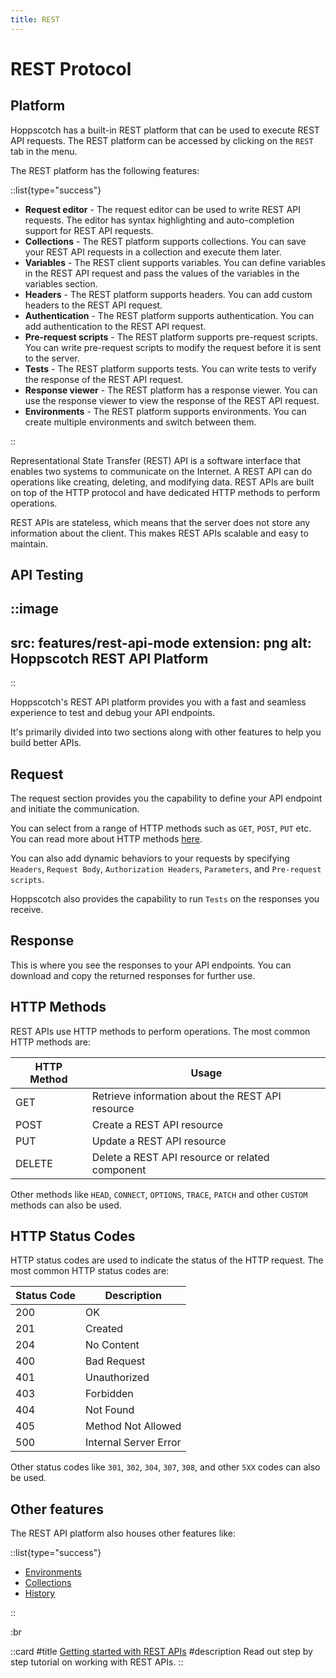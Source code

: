 ```yaml
---
title: REST
---
```


# REST Protocol

## Platform

Hoppscotch has a built-in REST platform that can be used to execute REST API requests. The REST platform can be accessed by clicking on the `REST` tab in the menu.

The REST platform has the following features:

::list{type="success"}

- **Request editor** - The request editor can be used to write REST API requests. The editor has syntax highlighting and auto-completion support for REST API requests.
- **Collections** - The REST platform supports collections. You can save your REST API requests in a collection and execute them later.
- **Variables** - The REST client supports variables. You can define variables in the REST API request and pass the values of the variables in the variables section.
- **Headers** - The REST platform supports headers. You can add custom headers to the REST API request.
- **Authentication** - The REST platform supports authentication. You can add authentication to the REST API request.
- **Pre-request scripts** - The REST platform supports pre-request scripts. You can write pre-request scripts to modify the request before it is sent to the server.
- **Tests** - The REST platform supports tests. You can write tests to verify the response of the REST API request.
- **Response viewer** - The REST platform has a response viewer. You can use the response viewer to view the response of the REST API request.
- **Environments** - The REST platform supports environments. You can create multiple environments and switch between them.

::

Representational State Transfer (REST) API is a software interface that enables two systems to communicate on the Internet. A REST API can do operations like creating, deleting, and modifying data. REST APIs are built on top of the HTTP protocol and have dedicated HTTP methods to perform operations.

REST APIs are stateless, which means that the server does not store any information about the client. This makes REST APIs scalable and easy to maintain.

## API Testing

::image
---
src: features/rest-api-mode
extension: png
alt: Hoppscotch REST API Platform
---
::

Hoppscotch's REST API platform provides you with a fast and seamless experience to test and debug your API endpoints.

It's primarily divided into two sections along with other features to help you build better APIs.

## Request

The request section provides you the capability to define your API endpoint and initiate the communication.

You can select from a range of HTTP methods such as `GET`, `POST`, `PUT` etc. You can read more about HTTP methods [here](/documentation/protocols/rest).

You can also add dynamic behaviors to your requests by specifying `Headers`, `Request Body`, `Authorization Headers`, `Parameters`, and `Pre-request scripts`.

Hoppscotch also provides the capability to run `Tests` on the responses you receive.

## Response

This is where you see the responses to your API endpoints. You can download and copy the returned responses for further use.

## HTTP Methods

REST APIs use HTTP methods to perform operations. The most common HTTP methods are:

| HTTP Method | Usage                                            |
| ----------- | ------------------------------------------------ |
| GET         | Retrieve information about the REST API resource |
| POST        | Create a REST API resource                       |
| PUT         | Update a REST API resource                       |
| DELETE      | Delete a REST API resource or related component  |

Other methods like `HEAD`, `CONNECT`, `OPTIONS`, `TRACE`, `PATCH` and other `CUSTOM` methods can also be used.

## HTTP Status Codes

HTTP status codes are used to indicate the status of the HTTP request. The most common HTTP status codes are:

| Status Code | Description           |
| ----------- | --------------------- |
| 200         | OK                    |
| 201         | Created               |
| 204         | No Content            |
| 400         | Bad Request           |
| 401         | Unauthorized          |
| 403         | Forbidden             |
| 404         | Not Found             |
| 405         | Method Not Allowed    |
| 500         | Internal Server Error |

Other status codes like `301`, `302`, `304`, `307`, `308`, and other `5XX` codes can also be used.

## Other features

The REST API platform also houses other features like:

::list{type="success"}

- [Environments](/documentation/features/environments)
- [Collections](/documentation/features/collections)
- [History](/documentation/features/history)

::

:br

::card
#title
[Getting started with REST APIs](/documentation/getting-started/rest/creating-a-request)
#description
Read out step by step tutorial on working with REST APIs.
::
